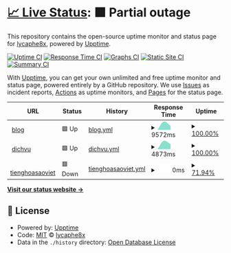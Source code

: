 # [📈 Live Status](https://demo.upptime.js.org): <!--live status--> **🟧 Partial outage**

This repository contains the open-source uptime monitor and status page for [lycaphe8x](https://demo.upptime.js.org), powered by [Upptime](https://github.com/upptime/upptime).

[![Uptime CI](https://github.com/lycaphe8x/uptime/workflows/Uptime%20CI/badge.svg)](https://github.com/lycaphe8x/uptime/actions?query=workflow%3A%22Uptime+CI%22)
[![Response Time CI](https://github.com/lycaphe8x/uptime/workflows/Response%20Time%20CI/badge.svg)](https://github.com/lycaphe8x/uptime/actions?query=workflow%3A%22Response+Time+CI%22)
[![Graphs CI](https://github.com/lycaphe8x/uptime/workflows/Graphs%20CI/badge.svg)](https://github.com/lycaphe8x/uptime/actions?query=workflow%3A%22Graphs+CI%22)
[![Static Site CI](https://github.com/lycaphe8x/uptime/workflows/Static%20Site%20CI/badge.svg)](https://github.com/lycaphe8x/uptime/actions?query=workflow%3A%22Static+Site+CI%22)
[![Summary CI](https://github.com/lycaphe8x/uptime/workflows/Summary%20CI/badge.svg)](https://github.com/lycaphe8x/uptime/actions?query=workflow%3A%22Summary+CI%22)

With [Upptime](https://upptime.js.org), you can get your own unlimited and free uptime monitor and status page, powered entirely by a GitHub repository. We use [Issues](https://github.com/lycaphe8x/uptime/issues) as incident reports, [Actions](https://github.com/lycaphe8x/uptime/actions) as uptime monitors, and [Pages](https://demo.upptime.js.org) for the status page.

<!--start: status pages-->
<!-- This summary is generated by Upptime (https://github.com/upptime/upptime) -->
<!-- Do not edit this manually, your changes will be overwritten -->
<!-- prettier-ignore -->
| URL | Status | History | Response Time | Uptime |
| --- | ------ | ------- | ------------- | ------ |
| <img alt="" src="https://icons.duckduckgo.com/ip3/www.blogdaytinhoc.com.ico" height="13"> [blog](https://www.blogdaytinhoc.com) | 🟩 Up | [blog.yml](https://github.com/lycaphe8x/uptime/commits/HEAD/history/blog.yml) | <details><summary><img alt="Response time graph" src="./graphs/blog/response-time-week.png" height="20"> 9572ms</summary><br><a href="https://demo.upptime.js.org/history/blog"><img alt="Response time 9572" src="https://img.shields.io/endpoint?url=https%3A%2F%2Fraw.githubusercontent.com%2Flycaphe8x%2Fuptime%2FHEAD%2Fapi%2Fblog%2Fresponse-time.json"></a><br><a href="https://demo.upptime.js.org/history/blog"><img alt="24-hour response time 9572" src="https://img.shields.io/endpoint?url=https%3A%2F%2Fraw.githubusercontent.com%2Flycaphe8x%2Fuptime%2FHEAD%2Fapi%2Fblog%2Fresponse-time-day.json"></a><br><a href="https://demo.upptime.js.org/history/blog"><img alt="7-day response time 9572" src="https://img.shields.io/endpoint?url=https%3A%2F%2Fraw.githubusercontent.com%2Flycaphe8x%2Fuptime%2FHEAD%2Fapi%2Fblog%2Fresponse-time-week.json"></a><br><a href="https://demo.upptime.js.org/history/blog"><img alt="30-day response time 9572" src="https://img.shields.io/endpoint?url=https%3A%2F%2Fraw.githubusercontent.com%2Flycaphe8x%2Fuptime%2FHEAD%2Fapi%2Fblog%2Fresponse-time-month.json"></a><br><a href="https://demo.upptime.js.org/history/blog"><img alt="1-year response time 9572" src="https://img.shields.io/endpoint?url=https%3A%2F%2Fraw.githubusercontent.com%2Flycaphe8x%2Fuptime%2FHEAD%2Fapi%2Fblog%2Fresponse-time-year.json"></a></details> | <details><summary><a href="https://demo.upptime.js.org/history/blog">100.00%</a></summary><a href="https://demo.upptime.js.org/history/blog"><img alt="All-time uptime 100.00%" src="https://img.shields.io/endpoint?url=https%3A%2F%2Fraw.githubusercontent.com%2Flycaphe8x%2Fuptime%2FHEAD%2Fapi%2Fblog%2Fuptime.json"></a><br><a href="https://demo.upptime.js.org/history/blog"><img alt="24-hour uptime 100.00%" src="https://img.shields.io/endpoint?url=https%3A%2F%2Fraw.githubusercontent.com%2Flycaphe8x%2Fuptime%2FHEAD%2Fapi%2Fblog%2Fuptime-day.json"></a><br><a href="https://demo.upptime.js.org/history/blog"><img alt="7-day uptime 100.00%" src="https://img.shields.io/endpoint?url=https%3A%2F%2Fraw.githubusercontent.com%2Flycaphe8x%2Fuptime%2FHEAD%2Fapi%2Fblog%2Fuptime-week.json"></a><br><a href="https://demo.upptime.js.org/history/blog"><img alt="30-day uptime 100.00%" src="https://img.shields.io/endpoint?url=https%3A%2F%2Fraw.githubusercontent.com%2Flycaphe8x%2Fuptime%2FHEAD%2Fapi%2Fblog%2Fuptime-month.json"></a><br><a href="https://demo.upptime.js.org/history/blog"><img alt="1-year uptime 100.00%" src="https://img.shields.io/endpoint?url=https%3A%2F%2Fraw.githubusercontent.com%2Flycaphe8x%2Fuptime%2FHEAD%2Fapi%2Fblog%2Fuptime-year.json"></a></details>
| <img alt="" src="https://icons.duckduckgo.com/ip3/www.dichvudanhvanban.com.ico" height="13"> [dichvu](https://www.dichvudanhvanban.com) | 🟩 Up | [dichvu.yml](https://github.com/lycaphe8x/uptime/commits/HEAD/history/dichvu.yml) | <details><summary><img alt="Response time graph" src="./graphs/dichvu/response-time-week.png" height="20"> 4873ms</summary><br><a href="https://demo.upptime.js.org/history/dichvu"><img alt="Response time 4873" src="https://img.shields.io/endpoint?url=https%3A%2F%2Fraw.githubusercontent.com%2Flycaphe8x%2Fuptime%2FHEAD%2Fapi%2Fdichvu%2Fresponse-time.json"></a><br><a href="https://demo.upptime.js.org/history/dichvu"><img alt="24-hour response time 4873" src="https://img.shields.io/endpoint?url=https%3A%2F%2Fraw.githubusercontent.com%2Flycaphe8x%2Fuptime%2FHEAD%2Fapi%2Fdichvu%2Fresponse-time-day.json"></a><br><a href="https://demo.upptime.js.org/history/dichvu"><img alt="7-day response time 4873" src="https://img.shields.io/endpoint?url=https%3A%2F%2Fraw.githubusercontent.com%2Flycaphe8x%2Fuptime%2FHEAD%2Fapi%2Fdichvu%2Fresponse-time-week.json"></a><br><a href="https://demo.upptime.js.org/history/dichvu"><img alt="30-day response time 4873" src="https://img.shields.io/endpoint?url=https%3A%2F%2Fraw.githubusercontent.com%2Flycaphe8x%2Fuptime%2FHEAD%2Fapi%2Fdichvu%2Fresponse-time-month.json"></a><br><a href="https://demo.upptime.js.org/history/dichvu"><img alt="1-year response time 4873" src="https://img.shields.io/endpoint?url=https%3A%2F%2Fraw.githubusercontent.com%2Flycaphe8x%2Fuptime%2FHEAD%2Fapi%2Fdichvu%2Fresponse-time-year.json"></a></details> | <details><summary><a href="https://demo.upptime.js.org/history/dichvu">100.00%</a></summary><a href="https://demo.upptime.js.org/history/dichvu"><img alt="All-time uptime 100.00%" src="https://img.shields.io/endpoint?url=https%3A%2F%2Fraw.githubusercontent.com%2Flycaphe8x%2Fuptime%2FHEAD%2Fapi%2Fdichvu%2Fuptime.json"></a><br><a href="https://demo.upptime.js.org/history/dichvu"><img alt="24-hour uptime 100.00%" src="https://img.shields.io/endpoint?url=https%3A%2F%2Fraw.githubusercontent.com%2Flycaphe8x%2Fuptime%2FHEAD%2Fapi%2Fdichvu%2Fuptime-day.json"></a><br><a href="https://demo.upptime.js.org/history/dichvu"><img alt="7-day uptime 100.00%" src="https://img.shields.io/endpoint?url=https%3A%2F%2Fraw.githubusercontent.com%2Flycaphe8x%2Fuptime%2FHEAD%2Fapi%2Fdichvu%2Fuptime-week.json"></a><br><a href="https://demo.upptime.js.org/history/dichvu"><img alt="30-day uptime 100.00%" src="https://img.shields.io/endpoint?url=https%3A%2F%2Fraw.githubusercontent.com%2Flycaphe8x%2Fuptime%2FHEAD%2Fapi%2Fdichvu%2Fuptime-month.json"></a><br><a href="https://demo.upptime.js.org/history/dichvu"><img alt="1-year uptime 100.00%" src="https://img.shields.io/endpoint?url=https%3A%2F%2Fraw.githubusercontent.com%2Flycaphe8x%2Fuptime%2FHEAD%2Fapi%2Fdichvu%2Fuptime-year.json"></a></details>
| <img alt="" src="https://icons.duckduckgo.com/ip3/www.tienghoasaoviet.com.ico" height="13"> [tienghoasaoviet](https://www.tienghoasaoviet.com) | 🟥 Down | [tienghoasaoviet.yml](https://github.com/lycaphe8x/uptime/commits/HEAD/history/tienghoasaoviet.yml) | <details><summary><img alt="Response time graph" src="./graphs/tienghoasaoviet/response-time-week.png" height="20"> 0ms</summary><br><a href="https://demo.upptime.js.org/history/tienghoasaoviet"><img alt="Response time 0" src="https://img.shields.io/endpoint?url=https%3A%2F%2Fraw.githubusercontent.com%2Flycaphe8x%2Fuptime%2FHEAD%2Fapi%2Ftienghoasaoviet%2Fresponse-time.json"></a><br><a href="https://demo.upptime.js.org/history/tienghoasaoviet"><img alt="24-hour response time 0" src="https://img.shields.io/endpoint?url=https%3A%2F%2Fraw.githubusercontent.com%2Flycaphe8x%2Fuptime%2FHEAD%2Fapi%2Ftienghoasaoviet%2Fresponse-time-day.json"></a><br><a href="https://demo.upptime.js.org/history/tienghoasaoviet"><img alt="7-day response time 0" src="https://img.shields.io/endpoint?url=https%3A%2F%2Fraw.githubusercontent.com%2Flycaphe8x%2Fuptime%2FHEAD%2Fapi%2Ftienghoasaoviet%2Fresponse-time-week.json"></a><br><a href="https://demo.upptime.js.org/history/tienghoasaoviet"><img alt="30-day response time 0" src="https://img.shields.io/endpoint?url=https%3A%2F%2Fraw.githubusercontent.com%2Flycaphe8x%2Fuptime%2FHEAD%2Fapi%2Ftienghoasaoviet%2Fresponse-time-month.json"></a><br><a href="https://demo.upptime.js.org/history/tienghoasaoviet"><img alt="1-year response time 0" src="https://img.shields.io/endpoint?url=https%3A%2F%2Fraw.githubusercontent.com%2Flycaphe8x%2Fuptime%2FHEAD%2Fapi%2Ftienghoasaoviet%2Fresponse-time-year.json"></a></details> | <details><summary><a href="https://demo.upptime.js.org/history/tienghoasaoviet">71.94%</a></summary><a href="https://demo.upptime.js.org/history/tienghoasaoviet"><img alt="All-time uptime 71.94%" src="https://img.shields.io/endpoint?url=https%3A%2F%2Fraw.githubusercontent.com%2Flycaphe8x%2Fuptime%2FHEAD%2Fapi%2Ftienghoasaoviet%2Fuptime.json"></a><br><a href="https://demo.upptime.js.org/history/tienghoasaoviet"><img alt="24-hour uptime 71.94%" src="https://img.shields.io/endpoint?url=https%3A%2F%2Fraw.githubusercontent.com%2Flycaphe8x%2Fuptime%2FHEAD%2Fapi%2Ftienghoasaoviet%2Fuptime-day.json"></a><br><a href="https://demo.upptime.js.org/history/tienghoasaoviet"><img alt="7-day uptime 71.94%" src="https://img.shields.io/endpoint?url=https%3A%2F%2Fraw.githubusercontent.com%2Flycaphe8x%2Fuptime%2FHEAD%2Fapi%2Ftienghoasaoviet%2Fuptime-week.json"></a><br><a href="https://demo.upptime.js.org/history/tienghoasaoviet"><img alt="30-day uptime 71.94%" src="https://img.shields.io/endpoint?url=https%3A%2F%2Fraw.githubusercontent.com%2Flycaphe8x%2Fuptime%2FHEAD%2Fapi%2Ftienghoasaoviet%2Fuptime-month.json"></a><br><a href="https://demo.upptime.js.org/history/tienghoasaoviet"><img alt="1-year uptime 71.94%" src="https://img.shields.io/endpoint?url=https%3A%2F%2Fraw.githubusercontent.com%2Flycaphe8x%2Fuptime%2FHEAD%2Fapi%2Ftienghoasaoviet%2Fuptime-year.json"></a></details>

<!--end: status pages-->

[**Visit our status website →**](https://demo.upptime.js.org)

## 📄 License

- Powered by: [Upptime](https://github.com/upptime/upptime)
- Code: [MIT](./LICENSE) © [lycaphe8x](https://demo.upptime.js.org)
- Data in the `./history` directory: [Open Database License](https://opendatacommons.org/licenses/odbl/1-0/)
